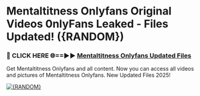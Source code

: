 # Mentaltitness Onlyfans Original Videos 0nlyFans Leaked - Files Updated! ({RANDOM})

<h3>🔴 CLICK HERE 🌐==►► <a href="https://betterlinks.top/A2PfLJ" rel="nofollow">Mentaltitness Onlyfans Updated Files</a></h3>

Get Mentaltitness Onlyfans and all content. Now you can access all videos and pictures of Mentaltitness Onlyfans. New Updated Files 2025!

[![{RANDOM}](https://i.imgur.com/ppqm5kG.gif)](https://betterlinks.top/A2PfLJ)
